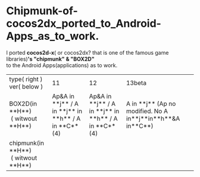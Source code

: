 Chipmunk-of-cocos2dx_ported_to_Android-Apps_as_to_work.
=============================
I ported **cocos2d-x**( or cocos2dx? that is one of the famous game libraries)**'s "chipmunk" & "BOX2D"**  
to the Android Apps(applications) as  to work.
 
<table><tr><td>type( right )<br>ver( below )</td><td>11</td><td>12</td><td>13beta</td></tr>
<tr><td>BOX2D(in **H**)<br>&nbsp;( witwout **H**)</td>
<td>Ap&A in **j** / A in **j** in **h** / A in **C**(4)<br></td>
<td>Ap&A in **j** / A in **j** in **h** / A in **C**(4)<br></td>
<td>A in **j** (Ap no modified. No A in**j**in**h**&A in**C**)<br></td></tr>

<tr><td>chipmunk(in **H**)<br>&nbsp;( witwout **H**)</td>
<td><br>&nbsp;</td>
<td><br>&nbsp;</td>
<td><br>&nbsp;</td></tr></table>

</pre>

  
